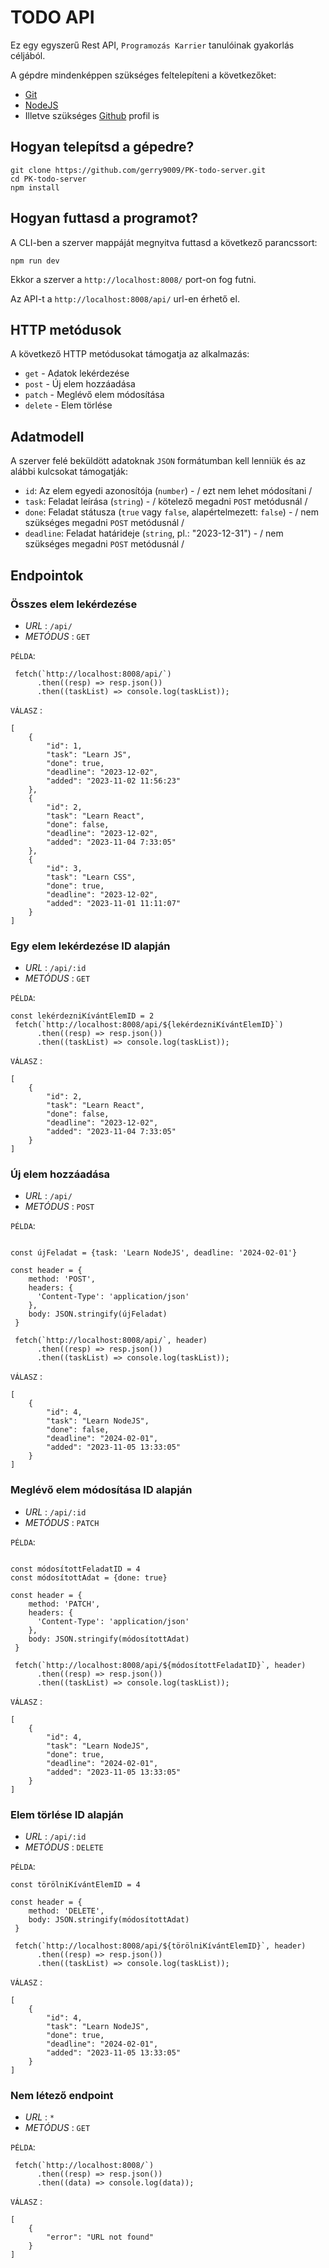 # TODO API

Ez egy egyszerű Rest API, `Programozás Karrier` tanulóinak gyakorlás céljából.

A gépdre mindenképpen szükséges feltelepíteni a következőket:

- [Git](https://github.com/git-guides/install-git)
- [NodeJS](https://nodejs.org/en)
- Illetve szükséges [Github](https://www.freecodecamp.org/news/introduction-to-git-and-github/) profil is

## Hogyan telepítsd a gépedre?

```shell
git clone https://github.com/gerry9009/PK-todo-server.git
cd PK-todo-server
npm install
```

## Hogyan futtasd a programot?

A CLI-ben a szerver mappáját megnyitva futtasd a következő parancssort:

```shell
npm run dev
```

Ekkor a szerver a `http://localhost:8008/` port-on fog futni.

Az API-t a `http://localhost:8008/api/` url-en érhető el.

## HTTP metódusok

A következő HTTP metódusokat támogatja az alkalmazás:

- `get` - Adatok lekérdezése
- `post` - Új elem hozzáadása
- `patch` - Meglévő elem módosítása
- `delete` - Elem törlése

## Adatmodell

A szerver felé beküldött adatoknak `JSON` formátumban kell lenniük és az alábbi kulcsokat támogatják:

- `id`: Az elem egyedi azonosítója (`number`) - / ezt nem lehet módosítani /
- `task`: Feladat leírása (`string`) - / kötelező megadni `POST` metódusnál /
- `done`: Feladat státusza (`true` vagy `false`, alapértelmezett: `false`) - / nem szükséges megadni `POST` metódusnál /
- `deadline`: Feladat határideje (`string`, pl.: "2023-12-31") - / nem szükséges megadni `POST` metódusnál /

## Endpointok

### Összes elem lekérdezése

- _URL_ : `/api/`
- _METÓDUS_ : `GET`

`PÉLDA`:

```JS
 fetch(`http://localhost:8008/api/`)
      .then((resp) => resp.json())
      .then((taskList) => console.log(taskList));
```

`VÁLASZ` :

```JS
[
    {
        "id": 1,
        "task": "Learn JS",
        "done": true,
        "deadline": "2023-12-02",
        "added": "2023-11-02 11:56:23"
    },
    {
        "id": 2,
        "task": "Learn React",
        "done": false,
        "deadline": "2023-12-02",
        "added": "2023-11-04 7:33:05"
    },
    {
        "id": 3,
        "task": "Learn CSS",
        "done": true,
        "deadline": "2023-12-02",
        "added": "2023-11-01 11:11:07"
    }
]
```

### Egy elem lekérdezése ID alapján

- _URL_ : `/api/:id`
- _METÓDUS_ : `GET`

`PÉLDA`:

```JS
const lekérdezniKívántElemID = 2
 fetch(`http://localhost:8008/api/${lekérdezniKívántElemID}`)
      .then((resp) => resp.json())
      .then((taskList) => console.log(taskList));
```

`VÁLASZ` :

```JS
[
    {
        "id": 2,
        "task": "Learn React",
        "done": false,
        "deadline": "2023-12-02",
        "added": "2023-11-04 7:33:05"
    }
]
```

### Új elem hozzáadása

- _URL_ : `/api/`
- _METÓDUS_ : `POST`

`PÉLDA`:

```JS

const újFeladat = {task: 'Learn NodeJS', deadline: '2024-02-01'}

const header = {
    method: 'POST',
    headers: {
      'Content-Type': 'application/json'
    },
    body: JSON.stringify(újFeladat)
 }

 fetch(`http://localhost:8008/api/`, header)
      .then((resp) => resp.json())
      .then((taskList) => console.log(taskList));
```

`VÁLASZ` :

```JS
[
    {
        "id": 4,
        "task": "Learn NodeJS",
        "done": false,
        "deadline": "2024-02-01",
        "added": "2023-11-05 13:33:05"
    }
]
```

### Meglévő elem módosítása ID alapján

- _URL_ : `/api/:id`
- _METÓDUS_ : `PATCH`

`PÉLDA`:

```JS

const módosítottFeladatID = 4
const módosítottAdat = {done: true}

const header = {
    method: 'PATCH',
    headers: {
      'Content-Type': 'application/json'
    },
    body: JSON.stringify(módosítottAdat)
 }

 fetch(`http://localhost:8008/api/${módosítottFeladatID}`, header)
      .then((resp) => resp.json())
      .then((taskList) => console.log(taskList));
```

`VÁLASZ` :

```JS
[
    {
        "id": 4,
        "task": "Learn NodeJS",
        "done": true,
        "deadline": "2024-02-01",
        "added": "2023-11-05 13:33:05"
    }
]
```

### Elem törlése ID alapján

- _URL_ : `/api/:id`
- _METÓDUS_ : `DELETE`

`PÉLDA`:

```JS
const törölniKívántElemID = 4

const header = {
    method: 'DELETE',
    body: JSON.stringify(módosítottAdat)
 }

 fetch(`http://localhost:8008/api/${törölniKívántElemID}`, header)
      .then((resp) => resp.json())
      .then((taskList) => console.log(taskList));
```

`VÁLASZ` :

```JS
[
    {
        "id": 4,
        "task": "Learn NodeJS",
        "done": true,
        "deadline": "2024-02-01",
        "added": "2023-11-05 13:33:05"
    }
]
```

### Nem létező endpoint

- _URL_ : `*`
- _METÓDUS_ : `GET`

`PÉLDA`:

```JS
 fetch(`http://localhost:8008/`)
      .then((resp) => resp.json())
      .then((data) => console.log(data));
```

`VÁLASZ` :

```JS
[
    {
        "error": "URL not found"
    }
]
```
